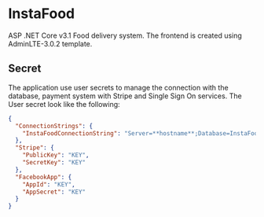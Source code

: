 # InstaFood
ASP .NET Core v3.1 Food delivery system. The frontend is created using AdminLTE-3.0.2 template.

## Secret

The application use user secrets to manage the connection with the database, payment system with Stripe and Single Sign On services. The User secret look like the following: 

```JSON
{
  "ConnectionStrings": {
    "InstaFoodConnectionString": "Server=**hostname**;Database=InstaFoodDB;User Id=**username**;Password=**password**;MultipleActiveResultSets=true;"
  },
  "Stripe": {
    "PublicKey": "KEY",
    "SecretKey": "KEY"
  },
  "FacebookApp": {
    "AppId": "KEY",
    "AppSecret": "KEY"
  }
}
```

